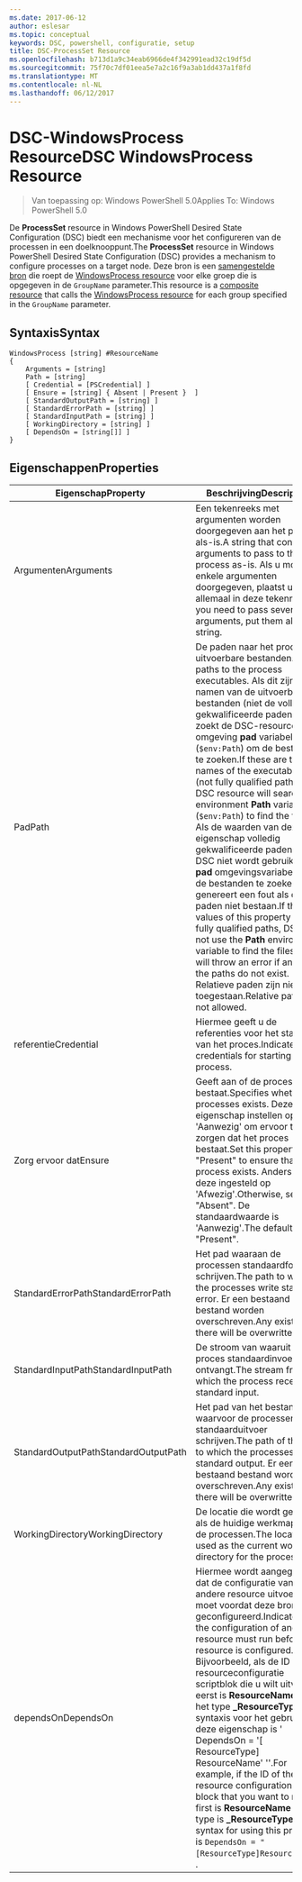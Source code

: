 ```yaml
---
ms.date: 2017-06-12
author: eslesar
ms.topic: conceptual
keywords: DSC, powershell, configuratie, setup
title: DSC-ProcessSet Resource
ms.openlocfilehash: b713d1a9c34eab6966de4f342991ead32c19df5d
ms.sourcegitcommit: 75f70c7df01eea5e7a2c16f9a3ab1dd437a1f8fd
ms.translationtype: MT
ms.contentlocale: nl-NL
ms.lasthandoff: 06/12/2017
---
```

# <a name="dsc-windowsprocess-resource"></a><span data-ttu-id="59517-103">DSC-WindowsProcess Resource</span><span class="sxs-lookup"><span data-stu-id="59517-103">DSC WindowsProcess Resource</span></span>

> <span data-ttu-id="59517-104">Van toepassing op: Windows PowerShell 5.0</span><span class="sxs-lookup"><span data-stu-id="59517-104">Applies To: Windows PowerShell 5.0</span></span>

<span data-ttu-id="59517-105">De **ProcessSet** resource in Windows PowerShell Desired State Configuration (DSC) biedt een mechanisme voor het configureren van de processen in een doelknooppunt.</span><span class="sxs-lookup"><span data-stu-id="59517-105">The **ProcessSet** resource in Windows PowerShell Desired State Configuration (DSC) provides a mechanism to configure processes on a target node.</span></span> <span data-ttu-id="59517-106">Deze bron is een [samengestelde bron](authoringResourceComposite.md) die roept de [WindowsProcess resource](windowsProcessResource.md) voor elke groep die is opgegeven in de `GroupName` parameter.</span><span class="sxs-lookup"><span data-stu-id="59517-106">This resource is a [composite resource](authoringResourceComposite.md) that calls the [WindowsProcess resource](windowsProcessResource.md) for each group specified in the `GroupName` parameter.</span></span>

## <a name="syntax"></a><span data-ttu-id="59517-107">Syntaxis</span><span class="sxs-lookup"><span data-stu-id="59517-107">Syntax</span></span>

```
WindowsProcess [string] #ResourceName
{
    Arguments = [string]
    Path = [string]
    [ Credential = [PSCredential] ]
    [ Ensure = [string] { Absent | Present }  ]
    [ StandardOutputPath = [string] ]
    [ StandardErrorPath = [string] ]
    [ StandardInputPath = [string] ]   
    [ WorkingDirectory = [string] ]
    [ DependsOn = [string[]] ]
}
```

## <a name="properties"></a><span data-ttu-id="59517-108">Eigenschappen</span><span class="sxs-lookup"><span data-stu-id="59517-108">Properties</span></span>
|  <span data-ttu-id="59517-109">Eigenschap</span><span class="sxs-lookup"><span data-stu-id="59517-109">Property</span></span>  |  <span data-ttu-id="59517-110">Beschrijving</span><span class="sxs-lookup"><span data-stu-id="59517-110">Description</span></span>   | 
|---|---| 
| <span data-ttu-id="59517-111">Argumenten</span><span class="sxs-lookup"><span data-stu-id="59517-111">Arguments</span></span>| <span data-ttu-id="59517-112">Een tekenreeks met argumenten worden doorgegeven aan het proces als-is.</span><span class="sxs-lookup"><span data-stu-id="59517-112">A string that contains arguments to pass to the process as-is.</span></span> <span data-ttu-id="59517-113">Als u moet enkele argumenten doorgegeven, plaatst u deze allemaal in deze tekenreeks.</span><span class="sxs-lookup"><span data-stu-id="59517-113">If you need to pass several arguments, put them all in this string.</span></span>| 
| <span data-ttu-id="59517-114">Pad</span><span class="sxs-lookup"><span data-stu-id="59517-114">Path</span></span>| <span data-ttu-id="59517-115">De paden naar het proces uitvoerbare bestanden.</span><span class="sxs-lookup"><span data-stu-id="59517-115">The paths to the process executables.</span></span> <span data-ttu-id="59517-116">Als dit zijn de namen van de uitvoerbare bestanden (niet de volledig gekwalificeerde paden), zoekt de DSC-resource de omgeving **pad** variabele (`$env:Path`) om de bestanden te zoeken.</span><span class="sxs-lookup"><span data-stu-id="59517-116">If these are the names of the executable files (not fully qualified paths), the DSC resource will search the environment **Path** variable (`$env:Path`) to find the files.</span></span> <span data-ttu-id="59517-117">Als de waarden van deze eigenschap volledig gekwalificeerde paden zijn, DSC niet wordt gebruikt de **pad** omgevingsvariabele om de bestanden te zoeken en genereert een fout als de paden niet bestaan.</span><span class="sxs-lookup"><span data-stu-id="59517-117">If the values of this property are fully qualified paths, DSC will not use the **Path** environment variable to find the files, and will throw an error if any of the paths do not exist.</span></span> <span data-ttu-id="59517-118">Relatieve paden zijn niet toegestaan.</span><span class="sxs-lookup"><span data-stu-id="59517-118">Relative paths are not allowed.</span></span>| 
| <span data-ttu-id="59517-119">referentie</span><span class="sxs-lookup"><span data-stu-id="59517-119">Credential</span></span>| <span data-ttu-id="59517-120">Hiermee geeft u de referenties voor het starten van het proces.</span><span class="sxs-lookup"><span data-stu-id="59517-120">Indicates the credentials for starting the process.</span></span>| 
| <span data-ttu-id="59517-121">Zorg ervoor dat</span><span class="sxs-lookup"><span data-stu-id="59517-121">Ensure</span></span>| <span data-ttu-id="59517-122">Geeft aan of de processen bestaat.</span><span class="sxs-lookup"><span data-stu-id="59517-122">Specifies whether the processes exists.</span></span> <span data-ttu-id="59517-123">Deze eigenschap instellen op 'Aanwezig' om ervoor te zorgen dat het proces bestaat.</span><span class="sxs-lookup"><span data-stu-id="59517-123">Set this property to "Present" to ensure that the process exists.</span></span> <span data-ttu-id="59517-124">Anders wordt deze ingesteld op 'Afwezig'.</span><span class="sxs-lookup"><span data-stu-id="59517-124">Otherwise, set it to "Absent".</span></span> <span data-ttu-id="59517-125">De standaardwaarde is 'Aanwezig'.</span><span class="sxs-lookup"><span data-stu-id="59517-125">The default is "Present".</span></span>| 
| <span data-ttu-id="59517-126">StandardErrorPath</span><span class="sxs-lookup"><span data-stu-id="59517-126">StandardErrorPath</span></span>| <span data-ttu-id="59517-127">Het pad waaraan de processen standaardfout schrijven.</span><span class="sxs-lookup"><span data-stu-id="59517-127">The path to which the processes write standard error.</span></span> <span data-ttu-id="59517-128">Er een bestaand bestand worden overschreven.</span><span class="sxs-lookup"><span data-stu-id="59517-128">Any existing file there will be overwritten.</span></span>| 
| <span data-ttu-id="59517-129">StandardInputPath</span><span class="sxs-lookup"><span data-stu-id="59517-129">StandardInputPath</span></span>| <span data-ttu-id="59517-130">De stroom van waaruit het proces standaardinvoer ontvangt.</span><span class="sxs-lookup"><span data-stu-id="59517-130">The stream from which the process receives standard input.</span></span>| 
| <span data-ttu-id="59517-131">StandardOutputPath</span><span class="sxs-lookup"><span data-stu-id="59517-131">StandardOutputPath</span></span>| <span data-ttu-id="59517-132">Het pad van het bestand waarvoor de processen standaarduitvoer schrijven.</span><span class="sxs-lookup"><span data-stu-id="59517-132">The path of the file to which the processes write standard output.</span></span> <span data-ttu-id="59517-133">Er een bestaand bestand worden overschreven.</span><span class="sxs-lookup"><span data-stu-id="59517-133">Any existing file there will be overwritten.</span></span>| 
| <span data-ttu-id="59517-134">WorkingDirectory</span><span class="sxs-lookup"><span data-stu-id="59517-134">WorkingDirectory</span></span>| <span data-ttu-id="59517-135">De locatie die wordt gebruikt als de huidige werkmap voor de processen.</span><span class="sxs-lookup"><span data-stu-id="59517-135">The location used as the current working directory for the processes.</span></span>| 
| <span data-ttu-id="59517-136">dependsOn</span><span class="sxs-lookup"><span data-stu-id="59517-136">DependsOn</span></span> | <span data-ttu-id="59517-137">Hiermee wordt aangegeven dat de configuratie van een andere resource uitvoeren moet voordat deze bron is geconfigureerd.</span><span class="sxs-lookup"><span data-stu-id="59517-137">Indicates that the configuration of another resource must run before this resource is configured.</span></span> <span data-ttu-id="59517-138">Bijvoorbeeld, als de ID van de resourceconfiguratie scriptblok die u wilt uitvoeren eerst is **ResourceName** en het type **_ResourceType**, de syntaxis voor het gebruik van deze eigenschap is ' DependsOn = '[ ResourceType] ResourceName' ''.</span><span class="sxs-lookup"><span data-stu-id="59517-138">For example, if the ID of the resource configuration script block that you want to run first is **ResourceName** and its type is **_ResourceType**, the syntax for using this property is `DependsOn = "[ResourceType]ResourceName"`\` .</span></span>| 

